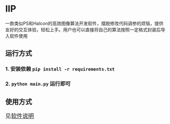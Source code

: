 # IIP
一款类似PS和Halcon的高效图像算法开发软件，摆脱修改代码调参的烦恼，提供友好的交互体验，轻松上手。用户也可以直接将自己的算法按照一定格式封装后导入软件使用

## 运行方式

### 1. 安装依赖  `pip install -r requirements.txt`

### 2.  `python main.py` 运行即可

## 使用方式

<font size=4>见[软件说明](http://t.csdnimg.cn/9Y2bd)
